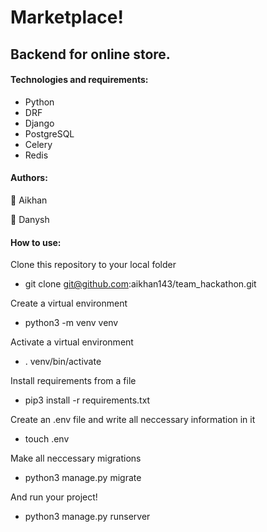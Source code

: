 # Marketplace!

## Backend for online store.

#### Technologies and requirements:
 - Python
 - DRF
 - Django
 - PostgreSQL
 - Celery
 - Redis

#### Authors:

💞️ Aikhan

🌱 Danysh

#### How to use:

Clone this repository to your local folder
- git clone git@github.com:aikhan143/team_hackathon.git

Create a virtual environment
- python3 -m venv venv

Activate a virtual environment
- . venv/bin/activate

Install requirements from a file
- pip3 install -r requirements.txt

Create an .env file and write all neccessary information in it
- touch .env

Make all neccessary migrations
- python3 manage.py migrate

And run your project!
- python3 manage.py runserver
